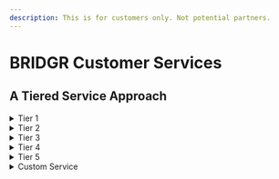 ```yaml
---
description: This is for customers only. Not potential partners.
---
```


# BRIDGR Customer Services

## A Tiered Service Approach

<details>

<summary>Tier 1</summary>

## Advice and consultation - $500

All these services can be done in-house by BRIDGR

## NFTS:

#### Whether its a large 10k collection or an intimate collection, BRIDGR can help with the following:

* Which blockchain is best for your project (i.e. Ethereum/Flow/Solana/ Tezos)?
* Which marketplace to use for launch? (i.e. Opensea, Magic Eden, SuperRare or a Custom build)
* Amount of NFTS and pricing
* Methods of sale (auction, fixed price, a reserve etc)
* Adding Utility and Unlockable Content
* etc

## Web3:

* Consultancy on company/brand utilisation of the blockchain and Web3 technology
* Guidance and exploration of NFTs into your current business model
* Discovery and analysis for future revenue streams using Web3
* Expanding and developing your current Web3 offerings
* Marketing advice
* etc

</details>

<details>

<summary>Tier 2</summary>

## Exposure & Advertising - $500 to $1000

* IRL events exposure (they pay towards sponsorship and get graphics)
* Collective social media exposure from worldwide Alpha Partners
* News article published and spread among alpha partners
* Network access - RTs on Twitter and Linkedin
* Community access
* Education
* Twitter spaces & Discord AMAs.
* Whitelists
* Influencers that align with the customer via Mad for NFTs
* more?

</details>

<details>

<summary>Tier 3</summary>

## Metaverse & Game Integration - $TBC from Ethlas

* In game character build
* Access to Ethlas metaverse + earn $XGEM
* 3D designs and builds for your own custom virtual or gamified bespoke environment (Eternal Meta + Ethlas)
* The exposure that comes with playing against multiple communities

</details>

<details>

<summary>Tier 4</summary>

## Technical Support - $2000+&#x20;

Potentially done semi in-house by Jokong and Kolsas if the pay is good enough. Else subcontract.

* Discord builds: Bots, security, layout & finding moderators. (chatters potentially too)

<!---->

* Staking, Tokenomics & Web3 gaming consultation
* Smart Contract builds
* Smart Contract audit (Subcontract)
* Website build + Web3 Integration

<!---->

* ERC20 token creation and deployment
* ERC1155 Editions NFT contract creation and deployment
* ERC 721 NFT drops with full website integration

</details>

<details>

<summary>Tier 5</summary>

## Legal - $TBC by Sima

* Corporate crypto legal advice only (Full service provided separately?)

</details>

<details>

<summary>Custom Service</summary>

## Pick & Choose services - tailored pricing.

* All Tier 1, 2, 3, 4 & 5 available to choose from.

</details>
